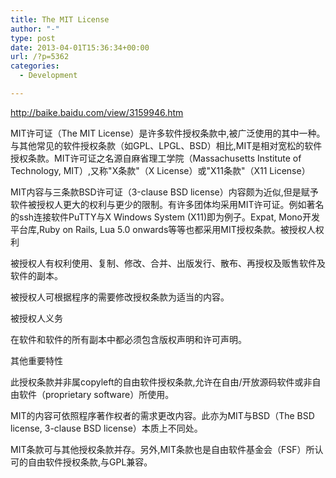 ```yaml
---
title: The MIT License
author: "-"
type: post
date: 2013-04-01T15:36:34+00:00
url: /?p=5362
categories:
  - Development

---
```

http://baike.baidu.com/view/3159946.htm
  
MIT许可证（The MIT License）是许多软件授权条款中,被广泛使用的其中一种。与其他常见的软件授权条款（如GPL、LPGL、BSD）相比,MIT是相对宽松的软件授权条款。MIT许可证之名源自麻省理工学院（Massachusetts Institute of Technology, MIT）,又称"X条款"（X License）或"X11条款"（X11 License）
  
MIT内容与三条款BSD许可证（3-clause BSD license）内容颇为近似,但是赋予软件被授权人更大的权利与更少的限制。有许多团体均采用MIT许可证。例如著名的ssh连接软件PuTTY与X Windows System (X11)即为例子。Expat, Mono开发平台库,Ruby on Rails, Lua 5.0 onwards等等也都采用MIT授权条款。被授权人权利
  
被授权人有权利使用、复制、修改、合并、出版发行、散布、再授权及贩售软件及软件的副本。
  
被授权人可根据程序的需要修改授权条款为适当的内容。
  
被授权人义务
  
在软件和软件的所有副本中都必须包含版权声明和许可声明。
  
其他重要特性
  
此授权条款并非属copyleft的自由软件授权条款,允许在自由/开放源码软件或非自由软件（proprietary software）所使用。
  
MIT的内容可依照程序著作权者的需求更改内容。此亦为MIT与BSD（The BSD license, 3-clause BSD license）本质上不同处。
  
MIT条款可与其他授权条款并存。另外,MIT条款也是自由软件基金会（FSF）所认可的自由软件授权条款,与GPL兼容。